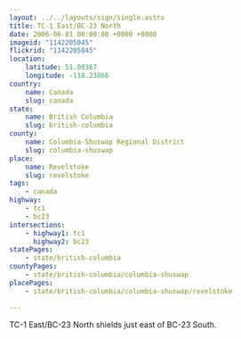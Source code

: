 ```yaml
---
layout: ../../layouts/sign/single.astro
title: TC-1 East/BC-23 North
date: 2006-06-01 00:00:00 +0000 +0000
imageid: "1142205045"
flickrid: "1142205045"
location:
    latitude: 51.00367
    longitude: -118.23866
country:
    name: Canada
    slug: canada
state:
    name: British Columbia
    slug: british-columbia
county:
    name: Columbia-Shuswap Regional District
    slug: columbia-shuswap
place:
    name: Revelstoke
    slug: revelstoke
tags:
    - canada
highway:
    - tc1
    - bc23
intersections:
    - highway1: tc1
      highway2: bc23
statePages:
    - state/british-columbia
countyPages:
    - state/british-columbia/columbia-shuswap
placePages:
    - state/british-columbia/columbia-shuswap/revelstoke

---
```

TC-1 East/BC-23 North shields just east of BC-23 South.